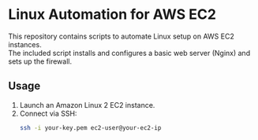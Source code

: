 # Linux Automation for AWS EC2

This repository contains scripts to automate Linux setup on AWS EC2 instances.  
The included script installs and configures a basic web server (Nginx) and sets up the firewall.

## Usage

1. Launch an Amazon Linux 2 EC2 instance.
2. Connect via SSH:
   ```bash
   ssh -i your-key.pem ec2-user@your-ec2-ip

